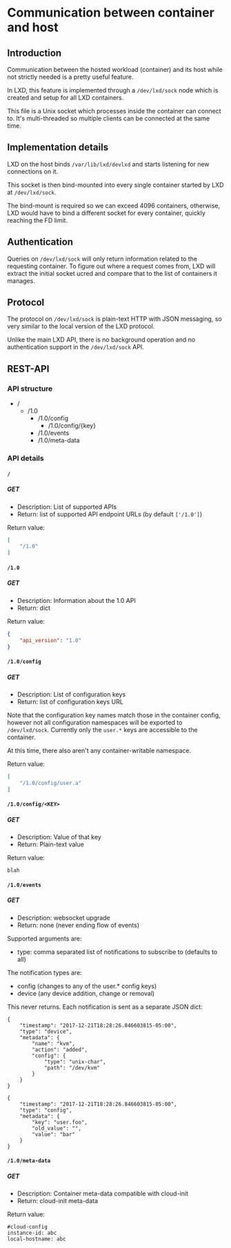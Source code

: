 # Communication between container and host
## Introduction
Communication between the hosted workload (container) and its host while
not strictly needed is a pretty useful feature.

In LXD, this feature is implemented through a `/dev/lxd/sock` node which is
created and setup for all LXD containers.

This file is a Unix socket which processes inside the container can
connect to. It's multi-threaded so multiple clients can be connected at the
same time.

## Implementation details
LXD on the host binds `/var/lib/lxd/devlxd` and starts listening for new
connections on it.

This socket is then bind-mounted into every single container started by
LXD at `/dev/lxd/sock`.

The bind-mount is required so we can exceed 4096 containers, otherwise,
LXD would have to bind a different socket for every container, quickly
reaching the FD limit.

## Authentication
Queries on `/dev/lxd/sock` will only return information related to the
requesting container. To figure out where a request comes from, LXD will
extract the initial socket ucred and compare that to the list of
containers it manages.

## Protocol
The protocol on `/dev/lxd/sock` is plain-text HTTP with JSON messaging, so very
similar to the local version of the LXD protocol.

Unlike the main LXD API, there is no background operation and no
authentication support in the `/dev/lxd/sock` API.

## REST-API
### API structure
 * /
   * /1.0
     * /1.0/config
       * /1.0/config/{key}
     * /1.0/events
     * /1.0/meta-data

### API details
#### `/`
##### GET
 * Description: List of supported APIs
 * Return: list of supported API endpoint URLs (by default `['/1.0']`)

Return value:

```json
[
    "/1.0"
]
```
#### `/1.0`
##### GET
 * Description: Information about the 1.0 API
 * Return: dict

Return value:

```json
{
    "api_version": "1.0"
}
```
#### `/1.0/config`
##### GET
 * Description: List of configuration keys
 * Return: list of configuration keys URL

Note that the configuration key names match those in the container
config, however not all configuration namespaces will be exported to
`/dev/lxd/sock`.
Currently only the `user.*` keys are accessible to the container.

At this time, there also aren't any container-writable namespace.

Return value:

```json
[
    "/1.0/config/user.a"
]
```

#### `/1.0/config/<KEY>`
##### GET
 * Description: Value of that key
 * Return: Plain-text value

Return value:

    blah

#### `/1.0/events`
##### GET
 * Description: websocket upgrade
 * Return: none (never ending flow of events)

Supported arguments are:

 * type: comma separated list of notifications to subscribe to (defaults to all)

The notification types are:

 * config (changes to any of the user.\* config keys)
 * device (any device addition, change or removal)

This never returns. Each notification is sent as a separate JSON dict:

    {
        "timestamp": "2017-12-21T18:28:26.846603815-05:00",
        "type": "device",
        "metadata": {
            "name": "kvm",
            "action": "added",
            "config": {
                "type": "unix-char",
                "path": "/dev/kvm"
            }
        }
    }

    {
        "timestamp": "2017-12-21T18:28:26.846603815-05:00",
        "type": "config",
        "metadata": {
            "key": "user.foo",
            "old_value": "",
            "value": "bar"
        }
    }


#### `/1.0/meta-data`
##### GET
 * Description: Container meta-data compatible with cloud-init
 * Return: cloud-init meta-data

Return value:

    #cloud-config
    instance-id: abc
    local-hostname: abc
